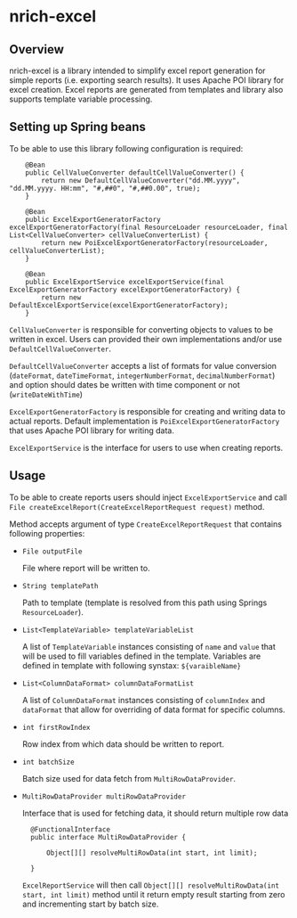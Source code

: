 # nrich-excel

## Overview
nrich-excel is a library intended to simplify excel report generation for simple reports (i.e. exporting search results).
It uses Apache POI library for excel creation. Excel reports are generated from templates and library also supports
template variable processing.

## Setting up Spring beans

To be able to use this library following configuration is required:

```
    @Bean
    public CellValueConverter defaultCellValueConverter() {
        return new DefaultCellValueConverter("dd.MM.yyyy", "dd.MM.yyyy. HH:mm", "#,##0", "#,##0.00", true);
    }

    @Bean
    public ExcelExportGeneratorFactory excelExportGeneratorFactory(final ResourceLoader resourceLoader, final List<CellValueConverter> cellValueConverterList) {
        return new PoiExcelExportGeneratorFactory(resourceLoader, cellValueConverterList);
    }

    @Bean
    public ExcelExportService excelExportService(final ExcelExportGeneratorFactory excelExportGeneratorFactory) {
        return new DefaultExcelExportService(excelExportGeneratorFactory);
    }

```


`CellValueConverter` is responsible for converting objects to values to be written in excel. Users can provided their own implementations and/or use
`DefaultCellValueConverter`. 

`DefaultCellValueConverter` accepts a list of formats for value conversion (`dateFormat`, `dateTimeFormat`, `integerNumberFormat`, `decimalNumberFormat`) and option should dates be written with time component or not 
(`writeDateWithTime`)

`ExcelExportGeneratorFactory` is responsible for creating and writing data to actual reports. Default implementation is `PoiExcelExportGeneratorFactory`
that uses Apache POI library for writing data.

`ExcelExportService` is the interface for users to use when creating reports. 


## Usage

To be able to create reports users should inject `ExcelExportService` and call `File createExcelReport(CreateExcelReportRequest request)`
method.

Method accepts argument of type `CreateExcelReportRequest` that contains following properties:

- `File outputFile`

  File where report will be written to.

- `String templatePath`

  Path to template (template is resolved from this path using Springs `ResourceLoader`).

- `List<TemplateVariable> templateVariableList`

  A list of `TemplateVariable` instances consisting of `name` and `value` that will be used to fill variables defined in the template.
  Variables are defined in template with following synstax: `${varaibleName}` 

- `List<ColumnDataFormat> columnDataFormatList`

  A list of `ColumnDataFormat` instances consisting of `columnIndex` and `dataFormat` that allow for overriding of data format for specific columns. 

- `int firstRowIndex`

  Row index from which data should be written to report.

- `int batchSize`

  Batch size used for data fetch from `MultiRowDataProvider`. 

- `MultiRowDataProvider multiRowDataProvider`

  Interface that is used for fetching data, it should return multiple row data
  
  ```
    @FunctionalInterface
    public interface MultiRowDataProvider {

        Object[][] resolveMultiRowData(int start, int limit);

    }
  
  ```
  
  `ExcelReportService` will then call `Object[][] resolveMultiRowData(int start, int limit)` method until it return 
  empty result starting from zero and incrementing start by batch size.
  
